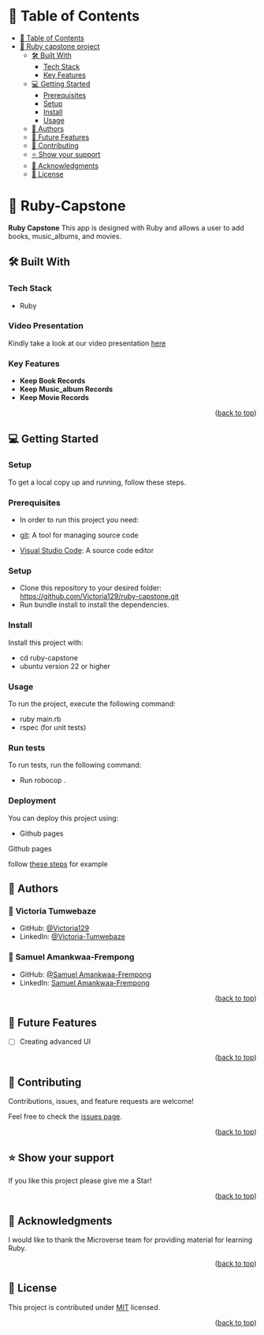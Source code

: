 # 📗 Table of Contents

- [📗 Table of Contents](#-table-of-contents)
- [📖 Ruby capstone project ](#-ruby-capstone-project)
  - [🛠 Built With ](#-built-with-)
    - [Tech Stack ](#tech-stack-)
    - [Key Features ](#key-features-)
  - [💻 Getting Started ](#-getting-started-)
    - [Prerequisites ](#prerequisites-)
    - [Setup ](#setup-)
    - [Install ](#install-)
    - [Usage ](#usage-)
  - [👥 Authors ](#-authors-)
  - [🔭 Future Features ](#-future-features-)
  - [🤝 Contributing ](#-contributing-)
  - [⭐️ Show your support ](#️-show-your-support-)
  - [🙏 Acknowledgments ](#-acknowledgments-)
  - [📝 License ](#-license-)

<!-- PROJECT DESCRIPTION -->

# 📖 Ruby-Capstone <a name="about-project"></a>

**Ruby Capstone** This app is designed with Ruby and allows a user to add books, music_albums, and movies.

## 🛠 Built With <a name="built-with"></a>
### Tech Stack <a name="tech-stack"></a>
- Ruby


### Video Presentation 
Kindly take a look at our video presentation [here](https://youtu.be/eJKHfmB4RB8) 
<!-- Features -->

### Key Features <a name="key-features"></a>

- **Keep Book Records**
- **Keep Music_album Records**
- **Keep Movie Records**

<p align="right">(<a href="#readme-top">back to top</a>)</p>

<!-- GETTING STARTED -->
## 💻 Getting Started <a name="getting-started"></a>

### Setup <a name="setup"></a>


To get a local copy up and running, follow these steps.

### Prerequisites

- In order to run this project you need:

- [git](https://git-scm.com/downloads): A tool for managing source code
- [Visual Studio Code](https://code.visualstudio.com/): A source code editor
<!--
Example command:

```sh
 gem install rails
```
 -->

### Setup

- Clone this repository to your desired folder: https://github.com/Victoria129/ruby-capstone.git
- Run bundle install to install the dependencies.

### Install
Install this project with:

-  cd ruby-capstone
-  ubuntu version 22 or higher

### Usage
To run the project, execute the following command:

- ruby main.rb
- rspec (for unit tests)

### Run tests

To run tests, run the following command:
- Run robocop . 

<!--
Example command:

```sh
  bin/rails test test/models/article_test.rb
```
--->

### Deployment

You can deploy this project using:
- Github pages

Github pages

<p>follow <a href="https://www.w3schools.com/git/git_remote_pages.asp?remote=github">these steps</a> for example</p>
<!--
Example:

```sh

```
 -->

<p align="right">(<a href="#readme-top">back to top</a>)</p>

<!-- AUTHORS -->

## 👥 Authors <a name="authors"></a>

### 👤 **Victoria Tumwebaze**

- GitHub: [@Victoria129](https://github.com/Victoria129)
- LinkedIn: [@Victoria-Tumwebaze](https://www.linkedin.com/in/victoria-tumwebaze/)

### 👤 **Samuel Amankwaa-Frempong**

- GitHub: [@Samuel Amankwaa-Frempong](https://github.com/frempongdev)
- LinkedIn: [Samuel Amankwaa-Frempong](https://www.linkedin.com/in/frmpongdev)


<p align="right">(<a href="#readme-top">back to top</a>)</p>

<!-- FUTURE FEATURES -->

## 🔭 Future Features <a name="future-features"></a>

- [ ] Creating advanced UI

<p align="right">(<a href="#readme-top">back to top</a>)</p>

<!-- CONTRIBUTING -->

## 🤝 Contributing <a name="contributing"></a>

Contributions, issues, and feature requests are welcome!

Feel free to check the [issues page](https://github.com/Victoria129/ruby-capstone/issues).

<p align="right">(<a href="#readme-top">back to top</a>)</p>

<!-- SUPPORT -->

## ⭐️ Show your support <a name="support"></a>

If you like this project please give me a Star!

<p align="right">(<a href="#readme-top">back to top</a>)</p>

<!-- ACKNOWLEDGEMENTS -->

## 🙏 Acknowledgments <a name="acknowledgements"></a>

I would like to thank the Microverse team for providing material for learning Ruby.

<p align="right">(<a href="#readme-top">back to top</a>)</p>

<!-- LICENSE -->

## 📝 License <a name="license"></a>

This project is contributed under [MIT](./LICENSE) licensed.

<p align="right">(<a href="#readme-top">back to top</a>)</p>

